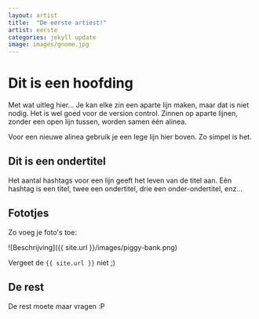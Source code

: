 ```yaml
---
layout: artist
title:  "De eerste artiest!"
artist: eerste
categories: jekyll update
image: images/gnome.jpg
---
```


# Dit is een hoofding

Met wat uitleg hier...
Je kan elke zin een aparte lijn maken, maar dat is niet nodig. Het is wel goed voor de version control.
Zinnen op aparte lijnen, zonder een open lijn tussen, worden samen één alinea.

Voor een nieuwe alinea gebruik je een lege lijn hier boven.
Zo simpel is het.

## Dit is een ondertitel

Het aantal hashtags voor een lijn geeft het leven van de titel aan.
Eén hashtag is een titel, twee een ondertitel, drie een onder-ondertitel, enz...

## Fototjes

Zo voeg je foto's toe:

![Beschrijving]({{ site.url }}/images/piggy-bank.png)

Vergeet de `{{ site.url }}` niet ;)

## De rest

De rest moete maar vragen :P
